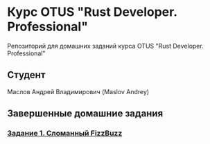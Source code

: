 # Курс OTUS "Rust Developer. Professional"
Репозиторий для домашних заданий курса OTUS "Rust Developer. Professional"

## Студент
Маслов Андрей Владимирович (Maslov Andrey)

## Завершенные домашние задания
### [Задание 1. Сломанный FizzBuzz](task1/README.md)
